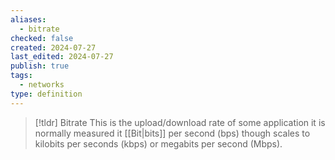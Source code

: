 ```yaml
---
aliases:
  - bitrate
checked: false
created: 2024-07-27
last_edited: 2024-07-27
publish: true
tags:
  - networks
type: definition
---
```

>[!tldr] Bitrate
>This is the upload/download rate of some application it is normally measured it [[Bit|bits]] per second (bps) though scales to kilobits per seconds (kbps) or megabits per second (Mbps).

